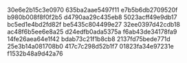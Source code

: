 30e6e2b15c3e0970
635ba2aae5497f11
e7b5b6db2709520f
b980b008f8f0f2b5
d4790aa29c435eb8
5023acff49e9db17
bc5ed1e4bd2fd82f
be5435c804499e27
32ee0397d42cdb18
ac48f6b5ee6e8a25
d24edfb0ada5375a
f6ab43de34178fa9
14fe26aea64e1f42
bdab73c21f1b8cb8
2137fd75bede771d
25e3b14a081708b0
417c7c298d52b1f7
01823fa34e97231e
f1532b48a9d42a76

